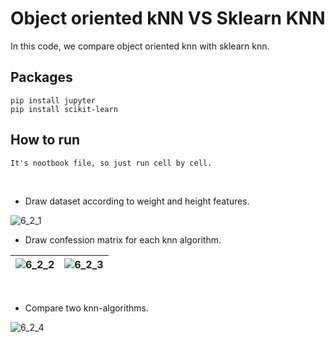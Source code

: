 # Object oriented kNN VS Sklearn KNN




In this code, we compare object oriented knn with sklearn knn.

## Packages

```
pip install jupyter
pip install scikit-learn
```

## How to run 
```
It's nootbook file, so just run cell by cell.
```
</br>

* Draw dataset according to weight and height features.

![6_2_1](https://github.com/user-attachments/assets/bb3362a0-3ad2-43cf-b250-f6a40c861959)

* Draw confession matrix for each knn algorithm.
  


| ![6_2_2](https://github.com/user-attachments/assets/f06e25dd-b6fa-49b7-aaf9-6768fac9b91c)  | ![6_2_3](https://github.com/user-attachments/assets/96d91f1b-9a92-4dbf-b0c3-72e716c66467)   |
| -------- | ------- |

</br>

* Compare two knn-algorithms.
  
 ![6_2_4](https://github.com/user-attachments/assets/65bbf2dc-999f-45ed-9ea3-fe42de9ec6a1)
